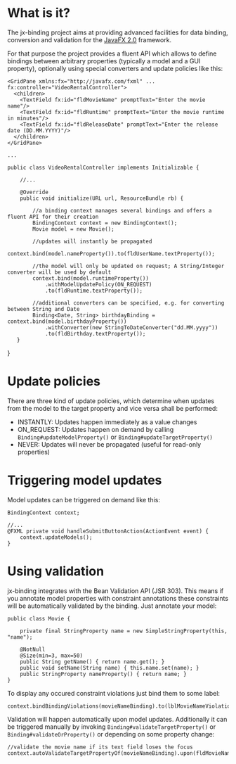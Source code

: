 # What is it?

The jx-binding project aims at providing advanced facilities for data binding, conversion and validation for the [JavaFX 2.0](http://javafx.com/) framework. 

For that purpose the project provides a fluent API which allows to define bindings between arbitrary properties (typically a model and a GUI property), optionally using special converters and update policies like this:

    <GridPane xmlns:fx="http://javafx.com/fxml" ... fx:controller="VideoRentalController">
      <children>
        <TextField fx:id="fldMovieName" promptText="Enter the movie name"/>
        <TextField fx:id="fldRuntime" promptText="Enter the movie runtime in minutes"/>
        <TextField fx:id="fldReleaseDate" promptText="Enter the release date (DD.MM.YYYY)"/>
      </children>
    </GridPane>
    
    ...
    
    public class VideoRentalController implements Initializable {
    
        //...

        @Override
        public void initialize(URL url, ResourceBundle rb) {
     
            //a binding context manages several bindings and offers a fluent API for their creation
            BindingContext context = new BindingContext();
            Movie model = new Movie();  
    
            //updates will instantly be propagated
            context.bind(model.nameProperty()).to(fldUserName.textProperty());
    
            //the model will only be updated on request; A String/Integer converter will be used by default
            context.bind(model.runtimeProperty())
                .withModelUpdatePolicy(ON_REQUEST)
                .to(fldRuntime.textProperty());
        
            //additional converters can be specified, e.g. for converting between String and Date
            Binding<Date, String> birthdayBinding = context.bind(model.birthdayProperty())
                .withConverter(new StringToDateConverter("dd.MM.yyyy"))
                .to(fldBirthday.textProperty());
       }
   }

# Update policies

There are three kind of update policies, which determine when updates from the model to the target property and vice versa shall be performed:

* INSTANTLY: Updates happen immediately as a value changes
* ON_REQUEST: Updates happen on demand by calling `Binding#updateModelProperty()` or `Binding#updateTargetProperty()`
* NEVER: Updates will never be propagated (useful for read-only properties)

# Triggering model updates

Model updates can be triggered on demand like this:

    BindingContext context;
    
    //...
    @FXML private void handleSubmitButtonAction(ActionEvent event) {
        context.updateModels();
    }
    
# Using validation

jx-binding integrates with the Bean Validation API (JSR 303). This means if you annotate model properties with constraint annotations these constraints will be automatically validated by the binding. Just annotate your model:

    public class Movie {
    
        private final StringProperty name = new SimpleStringProperty(this, "name");

        @NotNull
    	@Size(min=3, max=50)
        public String getName() { return name.get(); }
        public void setName(String name) { this.name.set(name); }
        public StringProperty nameProperty() { return name; }
    }
    
To display any occured constraint violations just bind them to some label:

    context.bindBindingViolations(movieNameBinding).to(lblMovieNameViolations.textProperty());

Validation will happen automatically upon model updates. Additionally it can be triggered manually by invoking `Binding#validateTargetProperty()` or `Binding#validateOrProperty()` or depending on some property change:

    //validate the movie name if its text field loses the focus    
    context.autoValidateTargetPropertyOf(movieNameBinding).upon(fldMovieName.focusedProperty()).becoming(false);
